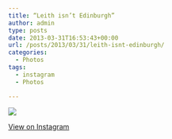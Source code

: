 ```yaml
---
title: “Leith isn’t Edinburgh”
author: admin
type: posts
date: 2013-03-31T16:53:43+00:00
url: /posts/2013/03/31/leith-isnt-edinburgh/
categories:
  - Photos
tags:
  - instagram
  - Photos

---
```

![][1]

<p class="view-instagram">
  <a href="http://instagram.com/p/Xh3_DXqlj7/">View on Instagram</a>
</p>

 [1]: http://lobban.org/wordpress//HLIC/b578078c0e9d44327c50b7dd5434117e.jpg